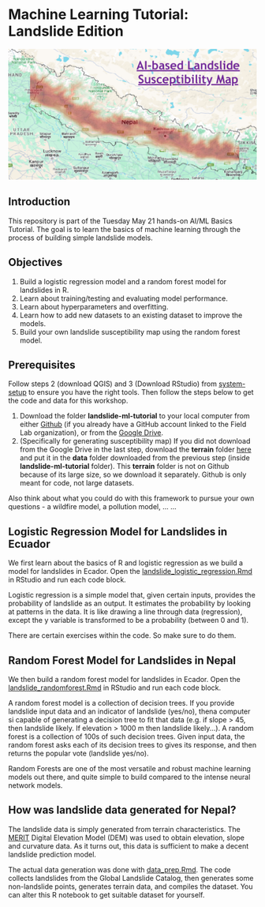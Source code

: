 # Machine Learning Tutorial: Landslide Edition

![Build your own landslide susceptibility map](landslide_susceptibility.png?raw=true)

## Introduction
This repository is part of the Tuesday May 21 hands-on AI/ML Basics Tutorial. The goal is to learn the basics of machine learning through the process of building simple landslide models.

## Objectives

1. Build a logistic regression model and a random forest model for landslides in R.
2. Learn about training/testing and evaluating model performance.
3. Learn about hyperparameters and overfitting.
4. Learn how to add new datasets to an existing dataset to improve the models.
5. Build your own landslide susceptibility map using the random forest model.

## Prerequisites

Follow steps 2 (download QGIS) and 3 (Download RStudio) from [system-setup](https://github.com/UR-Field-Labs/system-setup) to ensure you have the right tools. Then follow the steps below to get the code and data for this workshop.
1. Download the folder **landslide-ml-tutorial** to your local computer from either [Github](https://github.com/UR-Field-Labs/landslide-ml-tutorial) (if you already have a GitHub account linked to the Field Lab organization), or from the [Google Drive](https://drive.google.com/drive/folders/1-0g0qZZr19hnuJg2leWoadXFVYUahFnC?usp=drive_link).
2. (Specifically for generating susceptibility map) If you did not download from the Google Drive in the last step, download the **terrain** folder [here](https://drive.google.com/drive/folders/1l_BDZlnwOz8s2z7qVb9rNnJSR0NGSLPH?usp=drive_link) and put it in the **data** folder downloaded from the previous step (inside **landslide-ml-tutorial** folder). This **terrain** folder is not on Github because of its large size, so we download it separately. Github is only meant for code, not large datasets.

Also think about what you could do with this framework to pursue your own questions - a wildfire model, a pollution model, ... ...

## Logistic Regression Model for Landslides in Ecuador 

We first learn about the basics of R and logistic regression as we build a model for landslides in Ecador. Open the [landslide_logistic_regression.Rmd](landslide_logistic_regression.Rmd) in RStudio and run each code block.

Logistic regression is a simple model that, given certain inputs, provides the probability of landslide as an output. It estimates the probability by looking at patterns in the data. It is like drawing a line through data (regression), except the y variable is transformed to be a probability (between 0 and 1).

There are certain exercises within the code. So make sure to do them.

## Random Forest Model for Landslides in Nepal 

We then build a random forest model for landslides in Ecador. Open the [landslide_randomforest.Rmd](landslide_randomforest.Rmd) in RStudio and run each code block.

A random forest model is a collection of decision trees. If you provide landslide input data and an indicator of landslide (yes/no), thena computer si capable of generating a decision tree to fit that data (e.g. if slope > 45, then landslide likely. If elevation > 1000 m then landslide likely...). A random forest is a collection of 100s of such decision trees. Given input data, the random forest asks each of its decision trees to gives its response, and then returns the popular vote (landslide yes/no).

Random Forests are one of the most versatile and robust machine learning models out there, and quite simple to build compared to the intense neural network models.

## How was landslide data generated for Nepal?

The landslide data is simply generated from terrain characteristics. The [MERIT](https://hydro.iis.u-tokyo.ac.jp/~yamadai/MERIT_DEM/) Digital Elevation Model (DEM) was used to obtain elevation, slope and curvature data. As it turns out, this data is sufficient to make a decent landslide prediction model.

The actual data generation was done with [data_prep.Rmd](data_prep.Rmd). The code collects landslides from the Global Landslide Catalog, then generates some non-landslide points, generates terrain data, and compiles the dataset. You can alter this R notebook to get suitable dataset for yourself.

